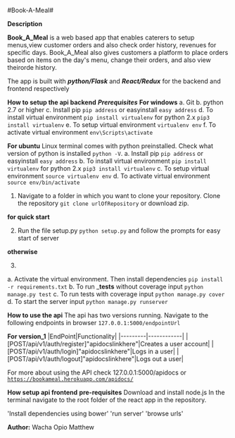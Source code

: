 #Book-A-Meal#

__Description__

__Book_A_Meal__ is a web based app that enables caterers to setup 
menus,view customer orders and also check order history, revenues for specific days. Book_A_Meal also gives customers a platform to place orders based on items on the day's menu, change their orders, and also view theirorde history.

The app is built with ___python/Flask___ and ___React/Redux___ for the backend and frontend respectively

__How to setup the api backend__
___Prerequisites___
__For windows__
a. Git 
b. python 2.7 or higher
c. Install pip `pip address` or easyinstall `easy address`
d. To install virtual environment `pip install virtualenv` for 
python 2.x `pip3 install virtualenv`
e. To setup virtual environment `virtualenv env`
f. To activate virtual environment `env\Scripts\activate`

__For ubuntu__
Linux terminal comes with python preinstalled.
Check what version of python is installed `python -V`.
a. Install pip `pip address` or easyinstall `easy address`
b. To install virtual environment `pip install virtualenv` for 
python 2.x `pip3 install virtualenv`
c. To setup virtual environment `source virtualenv env`
d. To activate virtual environment `source env/bin/activate`


1. Navigate to a folder in which you want to clone your repository. Clone the repository `git clone urlOfRepository` or download zip.

__for quick start__

2. Run the file setup.py `python setup.py` and follow the prompts for easy
start of server

__otherwise__

3. 

a. Activate the virtual environment. Then install dependencies `pip install -r requirements.txt`
b. To run ___tests__ without coverage input `python manage.py test`
c. To run tests with coverage input `python manage.py cover`
d. To start the server input `python manage.py runserver`

__How to use the api__
The api has two versions running.
Navigate to the following endpoints in browser `127.0.0.1:5000/endpointUrl`

__For version_1__
|EndPoint|Functionality|
|---------|------------|
|[POST/api/v1/auth/register]"apidocslinkhere"|Creates a user account|
|[POST/api/v1/auth/login]"apidocslinkhere"|Logs in a user|
|[POST/api/v1/auth/logout]"apidocslinkhere"|Logs out a user|


For more about using the API check 127.0.0.1:5000/apidocs or [`https://bookameal.herokuapp.com/apidocs/`](https://bookameal.herokuapp.com/apidocs/)

__How setup api frontend__
__pre-requisites__
Download and install node.js
In the terminal navigate to the root folder of the react app in the repository.

'Install dependencies using bower'
'run server'
'browse urls'  

__Author:__
Wacha Opio Matthew
